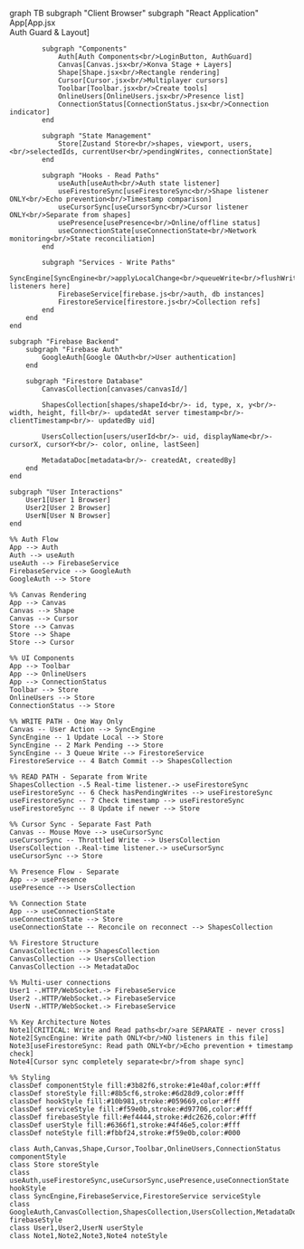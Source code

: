 graph TB
    subgraph "Client Browser"
        subgraph "React Application"
            App[App.jsx<br/>Auth Guard & Layout]
            
            subgraph "Components"
                Auth[Auth Components<br/>LoginButton, AuthGuard]
                Canvas[Canvas.jsx<br/>Konva Stage + Layers]
                Shape[Shape.jsx<br/>Rectangle rendering]
                Cursor[Cursor.jsx<br/>Multiplayer cursors]
                Toolbar[Toolbar.jsx<br/>Create tools]
                OnlineUsers[OnlineUsers.jsx<br/>Presence list]
                ConnectionStatus[ConnectionStatus.jsx<br/>Connection indicator]
            end
            
            subgraph "State Management"
                Store[Zustand Store<br/>shapes, viewport, users,<br/>selectedIds, currentUser<br/>pendingWrites, connectionState]
            end
            
            subgraph "Hooks - Read Paths"
                useAuth[useAuth<br/>Auth state listener]
                useFirestoreSync[useFirestoreSync<br/>Shape listener ONLY<br/>Echo prevention<br/>Timestamp comparison]
                useCursorSync[useCursorSync<br/>Cursor listener ONLY<br/>Separate from shapes]
                usePresence[usePresence<br/>Online/offline status]
                useConnectionState[useConnectionState<br/>Network monitoring<br/>State reconciliation]
            end
            
            subgraph "Services - Write Paths"
                SyncEngine[SyncEngine<br/>applyLocalChange<br/>queueWrite<br/>flushWrites<br/>NO listeners here]
                FirebaseService[firebase.js<br/>auth, db instances]
                FirestoreService[firestore.js<br/>Collection refs]
            end
        end
    end
    
    subgraph "Firebase Backend"
        subgraph "Firebase Auth"
            GoogleAuth[Google OAuth<br/>User authentication]
        end
        
        subgraph "Firestore Database"
            CanvasCollection[canvases/canvasId/]
            
            ShapesCollection[shapes/shapeId<br/>- id, type, x, y<br/>- width, height, fill<br/>- updatedAt server timestamp<br/>- clientTimestamp<br/>- updatedBy uid]
            
            UsersCollection[users/userId<br/>- uid, displayName<br/>- cursorX, cursorY<br/>- color, online, lastSeen]
            
            MetadataDoc[metadata<br/>- createdAt, createdBy]
        end
    end
    
    subgraph "User Interactions"
        User1[User 1 Browser]
        User2[User 2 Browser]
        UserN[User N Browser]
    end
    
    %% Auth Flow
    App --> Auth
    Auth --> useAuth
    useAuth --> FirebaseService
    FirebaseService --> GoogleAuth
    GoogleAuth --> Store
    
    %% Canvas Rendering
    App --> Canvas
    Canvas --> Shape
    Canvas --> Cursor
    Store --> Canvas
    Store --> Shape
    Store --> Cursor
    
    %% UI Components
    App --> Toolbar
    App --> OnlineUsers
    App --> ConnectionStatus
    Toolbar --> Store
    OnlineUsers --> Store
    ConnectionStatus --> Store
    
    %% WRITE PATH - One Way Only
    Canvas -- User Action --> SyncEngine
    SyncEngine -- 1 Update Local --> Store
    SyncEngine -- 2 Mark Pending --> Store
    SyncEngine -- 3 Queue Write --> FirestoreService
    FirestoreService -- 4 Batch Commit --> ShapesCollection
    
    %% READ PATH - Separate from Write
    ShapesCollection -.5 Real-time listener.-> useFirestoreSync
    useFirestoreSync -- 6 Check hasPendingWrites --> useFirestoreSync
    useFirestoreSync -- 7 Check timestamp --> useFirestoreSync
    useFirestoreSync -- 8 Update if newer --> Store
    
    %% Cursor Sync - Separate Fast Path
    Canvas -- Mouse Move --> useCursorSync
    useCursorSync -- Throttled Write --> UsersCollection
    UsersCollection -.Real-time listener.-> useCursorSync
    useCursorSync --> Store
    
    %% Presence Flow - Separate
    App --> usePresence
    usePresence --> UsersCollection
    
    %% Connection State
    App --> useConnectionState
    useConnectionState --> Store
    useConnectionState -- Reconcile on reconnect --> ShapesCollection
    
    %% Firestore Structure
    CanvasCollection --> ShapesCollection
    CanvasCollection --> UsersCollection
    CanvasCollection --> MetadataDoc
    
    %% Multi-user connections
    User1 -.HTTP/WebSocket.-> FirebaseService
    User2 -.HTTP/WebSocket.-> FirebaseService
    UserN -.HTTP/WebSocket.-> FirebaseService
    
    %% Key Architecture Notes
    Note1[CRITICAL: Write and Read paths<br/>are SEPARATE - never cross]
    Note2[SyncEngine: Write path ONLY<br/>NO listeners in this file]
    Note3[useFirestoreSync: Read path ONLY<br/>Echo prevention + timestamp check]
    Note4[Cursor sync completely separate<br/>from shape sync]
    
    %% Styling
    classDef componentStyle fill:#3b82f6,stroke:#1e40af,color:#fff
    classDef storeStyle fill:#8b5cf6,stroke:#6d28d9,color:#fff
    classDef hookStyle fill:#10b981,stroke:#059669,color:#fff
    classDef serviceStyle fill:#f59e0b,stroke:#d97706,color:#fff
    classDef firebaseStyle fill:#ef4444,stroke:#dc2626,color:#fff
    classDef userStyle fill:#6366f1,stroke:#4f46e5,color:#fff
    classDef noteStyle fill:#fbbf24,stroke:#f59e0b,color:#000
    
    class Auth,Canvas,Shape,Cursor,Toolbar,OnlineUsers,ConnectionStatus componentStyle
    class Store storeStyle
    class useAuth,useFirestoreSync,useCursorSync,usePresence,useConnectionState hookStyle
    class SyncEngine,FirebaseService,FirestoreService serviceStyle
    class GoogleAuth,CanvasCollection,ShapesCollection,UsersCollection,MetadataDoc firebaseStyle
    class User1,User2,UserN userStyle
    class Note1,Note2,Note3,Note4 noteStyle